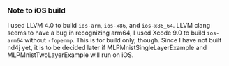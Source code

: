 ### Note to iOS build

I used LLVM 4.0 to build `ios-arm`, `ios-x86`, and `ios-x86_64`. LLVM clang seems to have a bug in recognizing arm64, I used Xcode 9.0 to build `ios-arm64` without `-fopenmp`.
This is for build only, though. Since I have not built nd4j yet, it is to be decided later if MLPMnistSingleLayerExample and MLPMnistTwoLayerExample will run on iOS.
